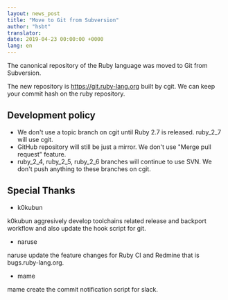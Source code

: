 ```yaml
---
layout: news_post
title: "Move to Git from Subversion"
author: "hsbt"
translator:
date: 2019-04-23 00:00:00 +0000
lang: en
---
```


The canonical repository of the Ruby language was moved to Git from Subversion.

The new repository is https://git.ruby-lang.org built by cgit. We can keep your commit hash on the ruby repository.

## Development policy

* We don't use a topic branch on cgit until Ruby 2.7 is released. ruby_2_7 will use cgit.
* GitHub repository will still be just a mirror. We don't use "Merge pull request" feature.
* ruby_2_4, ruby_2_5, ruby_2_6 branches will continue to use SVN. We don't push anything to these branches on cgit.

## Special Thanks

* k0kubun

k0kubun aggresively develop toolchains related release and backport workflow and also update the hook script for git.

* naruse

naruse update the feature changes for Ruby CI and Redmine that is bugs.ruby-lang.org.

* mame

mame create the commit notification script for slack.
